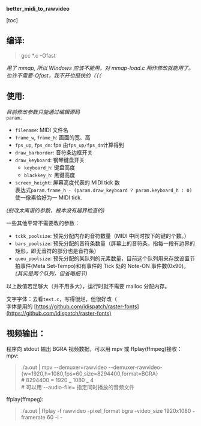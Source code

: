**better_midi_to_rawvideo**

[toc]

## 编译:

> gcc \*.c -Ofast

_用了 mmap, 所以 Windows 应该不能用，对 mmap-load.c 稍作修改就能用了。_  
_也许不需要-Ofast，我不开也挺快的（（（_

## 使用:

_目前修改参数只能通过编辑源码_  
`param.`

- `filename`: MIDI 文件名
- `frame_w`, `frame_h`: 画面的宽、高
- `fps_up`, `fps_dn`: fps 由`fps_up/fps_dn`计算得到
- `draw_barborder`: 音符条边框开关
- `draw_keyboard`: 钢琴键盘开关
  - `keyboard_h`: 键盘高度
  - `blackkey_h`: 黑键高度
- `screen_height`: 屏幕高度代表的 MIDI tick 数  
  表达式`param.frame_h - (param.draw_keyboard ? param.keyboard_h : 0)`使一像素恰好为一 MIDI tick.

_(别改太离谱的参数，根本没有越界检查的)_

一些其他平常不需要改的参数：

- `tckk_poolsize`: 预先分配内存的音符数量（MIDI 中同时按下的键的个数。）
- `bars_poolsize`: 预先分配的音符条数量（屏幕上的音符条，指每一段有边界的矩形，即无音符的部分也是音符条）
- `queu_poolsize`: 预先分配的某队列的元素数量，目前这个队列用来存放设置节拍事件(Meta Set-Tempo)和有事件的 Tick 处的 Note-ON 事件数(0x90)。
  _(其实是两个队列，但省略细节)_

以上数值若足够大（并不用多大），运行时就不需要 malloc 分配内存。

文字字体：去看`text.c`，写得很烂，但很好改（  
字体是用的 [https://github.com/idispatch/raster-fonts](https://github.com/idispatch/raster-fonts)

## 视频输出：

程序向 stdout 输出 BGRA 视频数据，可以用 mpv 或 ffplay(ffmpeg)接收：  
mpv:

> ./a.out | mpv --demuxer=rawvideo --demuxer-rawvideo-{w=1920,h=1080,fps=60,size=8294400,format=BGRA}  
> \# 8294400 = 1920 _ 1080 _ 4  
> \# 可以用 --audio-file= 指定同时播放的音频文件

ffplay(ffmpeg):

> ./a.out | ffplay -f rawvideo -pixel_format bgra -video_size 1920x1080 -framerate 60 -i -
